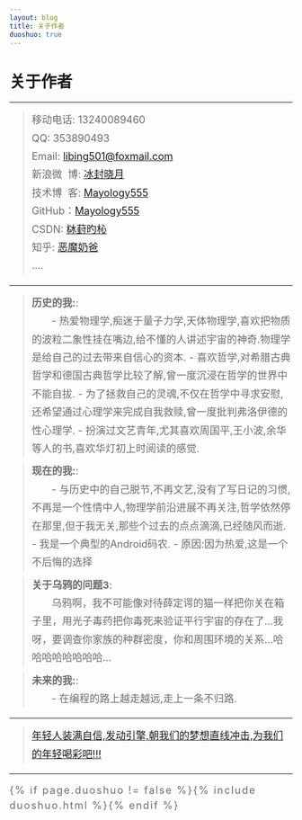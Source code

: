 ```yaml
---
layout: blog
title: 关于作者
duoshuo: true
---
```


<style>
p {
    color: #6D6D6D;
    font-size: 18px;
    line-height: 1.5;
    letter-spacing: 2px;
    margin-top: -10px;
}
hr {
	margin-top: 0;
	margin-bottom: 25px;
}
blockquote p {
    line-height: 1.8;
    letter-spacing: 0px;
}
</style>


# 关于作者

<hr id="line"/>


> 移动电话: 13240089460<br />
> QQ: 353890493<br />
> Email: <a href="mailto:libing501@foxmail.com">libing501@foxmail.com</a>  
> 新浪微&nbsp;&nbsp;博: <a href="http://weibo.com/108504315">冰封晓月</a>  
> 技术博&nbsp;&nbsp;客: <a href="http://Mayology555.github.io/">Mayology555</a>  
> GitHub：<a href="https://github.com/Mayology555">Mayology555</a>  
> CSDN: <a href="http://my.csdn.net/u014789529">栤葑旳杺</a>   
> 知乎: <a href="http://www.zhihu.com/people/tobin-29">恶魔奶爸</a>  
> ....

---

> **历史的我:**: <br />&nbsp;&nbsp;&nbsp;&nbsp;&nbsp;&nbsp;
	- 热爱物理学,痴迷于量子力学,天体物理学,喜欢把物质的波粒二象性挂在嘴边,给不懂的人讲述宇宙的神奇.物理学是给自己的过去带来自信心的资本.
	- 喜欢哲学,对希腊古典哲学和德国古典哲学比较了解,曾一度沉浸在哲学的世界中不能自拔.
	- 为了拯救自己的灵魂,不仅在哲学中寻求安慰,还希望通过心理学来完成自我救赎,曾一度批判弗洛伊德的性心理学.
	- 扮演过文艺青年,尤其喜欢周国平,王小波,余华等人的书,喜欢华灯初上时阅读的感觉.

> **现在的我:**: <br />&nbsp;&nbsp;&nbsp;&nbsp;&nbsp;&nbsp;
	- 与历史中的自己脱节,不再文艺,没有了写日记的习惯,不再是一个性情中人,物理学前沿进展不再关注,哲学依然停在那里,但于我无关,那些个过去的点点滴滴,已经随风而逝.
	- 我是一个典型的Android码农.
	- 原因:因为热爱,这是一个不后悔的选择

> **关于乌鸦的问题3**: <br />&nbsp;&nbsp;&nbsp;&nbsp;&nbsp;&nbsp;
乌鸦啊，我不可能像对待薛定谔的猫一样把你关在箱子里，用光子毒药把你毒死来验证平行宇宙的存在了…我呀，要调查你家族的种群密度，你和周围环境的关系…哈哈哈哈哈哈哈哈…

> **未来的我:**: <br />&nbsp;&nbsp;&nbsp;&nbsp;&nbsp;&nbsp;
	- 在编程的路上越走越远,走上一条不归路.
---

> [年轻人装满自信,发动引擎,朝我们的梦想直线冲击,为我们的年轻喝彩吧!!!](/)

---

{% if page.duoshuo != false %}{% include duoshuo.html %}{% endif %}